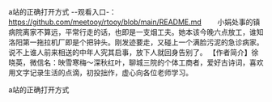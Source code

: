 a站的正确打开方式
--观看入口-：https://github.com/meetooy/rtooy/blob/main/README.md
　　小娟处事的镇病院离家不算远，平常行走的话，也即是一支烟工夫。她本该今晚六点放工，谁知洛阳第一拖拉机厂即是个把钟头。刚发迹要走，又碰上一个满脸污泥的急诊病家。说不上谁人前来相送的中年人究其启事，放下人就回身告别了。
【作者简介】徐晓英，微信名：映雪寒梅～深秋红叶，聊城三院的个体工商者，爱好古诗词，喜欢用文字记录生活的点滴，初投拙作，虚心向各位老师学习。

a站的正确打开方式
